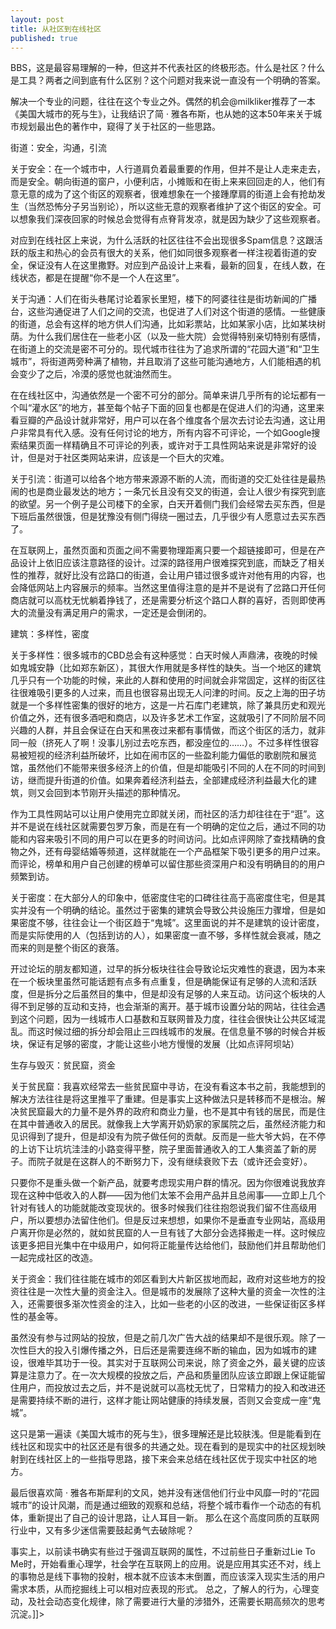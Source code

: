 ```yaml
---
layout: post
title: 从社区到在线社区
published: true
---
```


BBS，这是最容易理解的一种，但这并不代表社区的终极形态。什么是社区？什么是工具？两者之间到底有什么区别？这个问题对我来说一直没有一个明确的答案。

解决一个专业的问题，往往在这个专业之外。偶然的机会@milkliker推荐了一本《美国大城市的死与生》，让我结识了简 · 雅各布斯，也从她的这本50年来关于城市规划最出色的著作中，窥得了关于社区的一些思路。

街道：安全，沟通，引流

关于安全：在一个城市中，人行道肩负着最重要的作用，但并不是让人走来走去，而是安全。朝向街道的窗户，小便利店，小摊贩和在街上来来回回走的人，他们有意无意的成为了这个街区的观察者，很难想象在一个接踵摩肩的街道上会有抢劫发生（当然恐怖分子另当别论），所以这些无意的观察者维护了这个街区的安全。可以想象我们深夜回家的时候总会觉得有点脊背发凉，就是因为缺少了这些观察者。

对应到在线社区上来说，为什么活跃的社区往往不会出现很多Spam信息？这跟活跃的版主和热心的会员有很大的关系，他们如同很多观察者一样注视着街道的安全，保证没有人在这里撒野。对应到产品设计上来看，最新的回复，在线人数，在线状态，都是在提醒“你不是一个人在这里”。

关于沟通：人们在街头巷尾讨论着家长里短，楼下的阿婆往往是街坊新闻的广播台，这些沟通促进了人们之间的交流，也促进了人们对这个街道的感情。一些健康的街道，总会有这样的地方供人们沟通，比如彩票站，比如某家小店，比如某块树荫。为什么我们居住在一些老小区（以及一些大院）会觉得特别亲切特别有感情，在街道上的交流是密不可分的。现代城市往往为了追求所谓的“花园大道”和“卫生城市”，将街道两旁种满了植物，并且取消了这些可能沟通地方，人们能相遇的机会变少了之后，冷漠的感觉也就油然而生。

在在线社区中，沟通依然是一个密不可分的部分。简单来讲几乎所有的论坛都有一个叫“灌水区”的地方，甚至每个帖子下面的回复也都是在促进人们的沟通，这里来看豆瓣的产品设计就非常好，用户可以在各个维度各个层次去讨论去沟通，这让用户非常具有代入感。没有任何讨论的地方，所有内容不可评论，一个如Google搜索结果页面一样精确且不可评论的列表，或许对于工具性网站来说是非常好的设计，但是对于社区类网站来讲，应该是一个巨大的灾难。

关于引流：街道可以给各个地方带来源源不断的人流，而街道的交汇处往往是最热闹的也是商业最发达的地方；一条冗长且没有交叉的街道，会让人很少有探究到底的欲望。另一个例子是公司楼下的全家，白天开着侧门我们会经常去买东西，但是下班后虽然很饿，但是犹豫没有侧门得绕一圈过去，几乎很少有人愿意过去买东西了。

在互联网上，虽然页面和页面之间不需要物理距离只要一个超链接即可，但是在产品设计上依旧应该注意路径的设计。过深的路径用户很难探究到底，而缺乏了相关性的推荐，就好比没有岔路口的街道，会让用户错过很多或许对他有用的内容，也会降低网站上内容展示的频率。当然这里值得注意的是并不是说有了岔路口开任何商店就可以高枕无忧躺着挣钱了，还是需要分析这个路口人群的喜好，否则即使再大的流量没有满足用户的需求，一定还是会倒闭的。

建筑：多样性，密度

关于多样性：很多城市的CBD总会有这种感觉：白天时候人声鼎沸，夜晚的时候如鬼城安静（比如郑东新区），其很大作用就是多样性的缺失。当一个地区的建筑几乎只有一个功能的时候，来此的人群和使用的时间就会非常固定，这样的街区往往很难吸引更多的人过来，而且也很容易出现无人问津的时间。反之上海的田子坊就是一个多样性密集的很好的地方，这是一片石库门老建筑，除了兼具历史和观光价值之外，还有很多酒吧和商店，以及许多艺术工作室，这就吸引了不同阶层不同兴趣的人群，并且会保证在白天和黑夜过来都有事情做，而这个街区的活力，就非同一般（挤死人了啊！没事儿别过去吃东西，都没座位的……）。不过多样性很容易被短视的经济利益所破坏，比如在闹市区的一些盈利能力偏低的歌剧院和展览馆，虽然他们不能带来很多经济上的价值，但是却能吸引不同的人在不同的时间到访，继而提升街道的价值。如果奔着经济利益去，全部建成经济利益最大化的建筑，则又会回到本节刚开头描述的那种情况。

作为工具性网站可以让用户使用完立即就关闭，而社区的活力却往往在于“逛”。这并不是说在线社区就需要包罗万象，而是在有一个明确的定位之后，通过不同的功能和内容来吸引不同的用户可以在更多的时间访问。比如点评网除了查找精确的食物之外，还有母婴结婚等频道，这样就能在一个产品框架下吸引更多的用户过来。而评论，榜单和用户自己创建的榜单可以留住那些资深用户和没有明确目的的用户频繁到访。

关于密度：在大部分人的印象中，低密度住宅的口碑往往高于高密度住宅，但是其实并没有一个明确的结论。虽然过于密集的建筑会导致公共设施压力骤增，但是如果密度不够，往往会让一个街区趋于“鬼城”。这里面说的并不是建筑的设计密度，而是实际使用的人（包括到访的人），如果密度一直不够，多样性就会衰减，随之而来的则是整个街区的衰落。

开过论坛的朋友都知道，过早的拆分板块往往会导致论坛灾难性的衰退，因为本来在一个板块里虽然可能话题有点多有点重复，但是确能保证有足够的人流和活跃度，但是拆分之后虽然目的集中，但是却没有足够的人来互动。访问这个板块的人得不到足够的互动和支持，也会渐渐的离开。基于城市设置分站的网站，往往会遇到这个问题，因为一线城市人口基数和互联网普及力度，往往会很快让公共区域混乱。而这时候过细的拆分却会阻止三四线城市的发展。在信息量不够的时候合并板块，保证有足够的密度，才能让这些小地方慢慢的发展（比如点评阿坝站）

生存与毁灭：贫民窟，资金

关于贫民窟：我喜欢经常去一些贫民窟中寻访，在没有看这本书之前，我能想到的解决方法往往是将这里推平了重建。但是事实上这种做法只是转移而不是根治。解决贫民窟最大的力量不是外界的政府和商业力量，也不是其中有钱的居民，而是住在其中普通收入的居民。就像我上大学离开奶奶家的家属院之后，虽然经济能力和见识得到了提升，但是却没有为院子做任何的贡献。反而是一些大爷大妈，在不停的上访下让坑坑洼洼的小路变得平整，院子里面普通收入的工人集资盖了新的房子。而院子就是在这群人的不断努力下，没有继续衰败下去（或许还会变好）。

只要你不是重头做一个新产品，就要考虑现实用户群的情况。因为你很难说我放弃现在这种中低收入的人群——因为他们太笨不会用产品并且总闹事——立即上几个针对有钱人的功能就能改变现状的。很多时候我们往往抱怨说我们留不住高级用户，所以要想办法留住他们。但是反过来想想，如果你不是垂直专业网站，高级用户离开你是必然的，就如贫民窟的人一旦有钱了大部分会选择搬走一样。这时候应该更多把目光集中在中级用户，如何将正能量传达给他们，鼓励他们并且帮助他们一起完成社区的改造。

关于资金：我们往往能在城市的郊区看到大片新区拔地而起，政府对这些地方的投资往往是一次性大量的资金注入。但是城市的发展除了这种大量的资金一次性的注入，还需要很多渐次性资金的注入，比如一些老的小区的改进，一些保证街区多样性的基金等。

虽然没有参与过网站的投放，但是之前几次广告大战的结果却不是很乐观。除了一次性巨大的投入引爆传播之外，日后还是需要连绵不断的输血，因为如城市的建设，很难毕其功于一役。其实对于互联网公司来说，除了资金之外，最关键的应该算是注意力了。在一次大规模的投放之后，产品和质量团队应该立即跟上保证能留住用户，而投放过去之后，并不是说就可以高枕无忧了，日常精力的投入和改进还是需要持续不断的进行，这样才能让网站健康的持续发展，否则又会变成一座“鬼城”。

这只是第一遍读《美国大城市的死与生》，很多理解还是比较肤浅。但是能看到在线社区和现实中的社区还是有很多的共通之处。现在看到的是现实中的社区规划映射到在线社区上的一些指导思路，接下来会来总结在线社区优于现实中社区的地方。

最后很喜欢简 · 雅各布斯犀利的文风，她并没有迷信他们行业中风靡一时的“花园城市”的设计风潮，而是通过细致的观察和总结，将整个城市看作一个动态的有机体，重新提出了自己的设计思路，让人耳目一新。 那么在这个高度同质的互联网行业中，又有多少迷信需要鼓起勇气去破除呢？

事实上，以前读书确实有些过于强调互联网的属性，不过前些日子重新过Lie To Me时，开始看重心理学，社会学在互联网上的应用。说是应用其实还不对，线上的事物总是线下事物的投射，根本就不应该本末倒置，而应该深入现实生活的用户需求本质，从而挖掘线上可以相对应表现的形式。 总之，了解人的行为，心理变动，及社会动态变化规律，除了需要进行大量的涉猎外，还需要长期高频次的思考沉淀。]]\>
